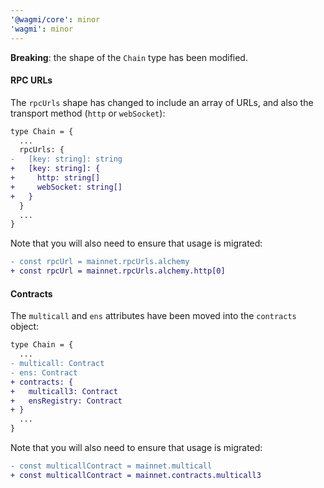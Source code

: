 ```yaml
---
'@wagmi/core': minor
'wagmi': minor
---
```


**Breaking**: the shape of the `Chain` type has been modified.

#### RPC URLs

The `rpcUrls` shape has changed to include an array of URLs, and also the transport method (`http` or `webSocket`):

```diff
type Chain = {
  ...
  rpcUrls: {
-   [key: string]: string
+   [key: string]: {
+     http: string[]
+     webSocket: string[]
+   }
  }
  ...
}
```

Note that you will also need to ensure that usage is migrated:

```diff
- const rpcUrl = mainnet.rpcUrls.alchemy
+ const rpcUrl = mainnet.rpcUrls.alchemy.http[0]
```

#### Contracts

The `multicall` and `ens` attributes have been moved into the `contracts` object:

```diff
type Chain = {
  ...
- multicall: Contract
- ens: Contract
+ contracts: {
+   multicall3: Contract
+   ensRegistry: Contract
+ }
  ...
}
```

Note that you will also need to ensure that usage is migrated:

```diff
- const multicallContract = mainnet.multicall
+ const multicallContract = mainnet.contracts.multicall3
```
